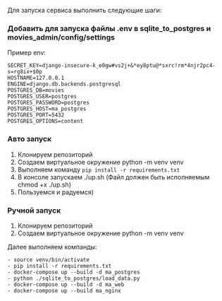 Для запуска сервиса выполнить следующие шаги:

### Добавить для запуска файлы .env в sqlite_to_postgres и movies_admin/config/settings
Пример env:

```
SECRET_KEY=django-insecure-k_e0gw#vs2j+&*ey8ptu@*sxrc!rm*4njr2pc4-s=rg8ix+$0p
HOSTNAME=127.0.0.1
ENGINE=django.db.backends.postgresql
POSTGRES_DB=movies
POSTGRES_USER=postgres
POSTGRES_PASSWORD=postgres
POSTGRES_HOST=ma_postgres
POSTGRES_PORT=5432
POSTGRES_OPTIONS=content
```

### Авто запуск
1. Клонируем репозиторий
2. Создаем виртуальное окружение python -m venv venv
3. Выполняем команду ```pip install -r requirements.txt```
4. В консоле запускаем ./up.sh (Файл должен быть исполняемым chmod +x ./up.sh)
5. Пользуемся и радуемся)

### Ручной запуск
1. Клонируем репозиторий
2. Создаем виртуальное окружение python -m venv venv
 
Далее выполняем компанды:
```
- source venv/bin/activate
- pip install -r requirements.txt
- docker-compose up --build -d ma_postgres
- python ./sqlite_to_postgres/load_data.py
- docker-compose up --build -d ma_web
- docker-compose up --build ma_nginx
```
